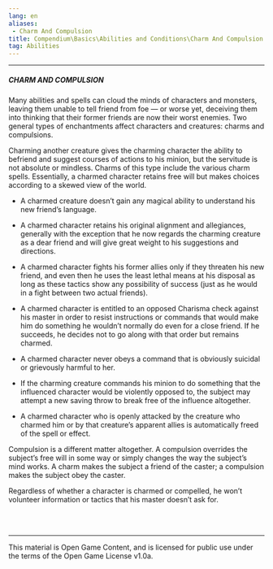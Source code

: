 ```yaml
---
lang: en
aliases:
 - Charm And Compulsion
title: Compendium\Basics\Abilities and Conditions\Charm And Compulsion
tag: Abilities
---
```


---
##### CHARM AND COMPULSION

Many abilities and spells can cloud the minds of characters and monsters, leaving them unable to tell friend from foe — or worse yet, deceiving them into thinking that their former friends are now their worst enemies. Two general types of enchantments affect characters and creatures: charms and compulsions.

Charming another creature gives the charming character the ability to befriend and suggest courses of actions to his minion, but the servitude is not absolute or mindless. Charms of this type include the various charm spells. Essentially, a charmed character retains free will but makes choices according to a skewed view of the world.

- A charmed creature doesn’t gain any magical ability to understand his new friend’s language.
    
- A charmed character retains his original alignment and allegiances, generally with the exception that he now regards the charming creature as a dear friend and will give great weight to his suggestions and directions.
    
- A charmed character fights his former allies only if they threaten his new friend, and even then he uses the least lethal means at his disposal as long as these tactics show any possibility of success (just as he would in a fight between two actual friends).
    
- A charmed character is entitled to an opposed Charisma check against his master in order to resist instructions or commands that would make him do something he wouldn’t normally do even for a close friend. If he succeeds, he decides not to go along with that order but remains charmed.
    
- A charmed character never obeys a command that is obviously suicidal or grievously harmful to her.
    
- If the charming creature commands his minion to do something that the influenced character would be violently opposed to, the subject may attempt a new saving throw to break free of the influence altogether.
    
- A charmed character who is openly attacked by the creature who charmed him or by that creature’s apparent allies is automatically freed of the spell or effect.
    

Compulsion is a different matter altogether. A compulsion overrides the subject’s free will in some way or simply changes the way the subject’s mind works. A charm makes the subject a friend of the caster; a compulsion makes the subject obey the caster.

Regardless of whether a character is charmed or compelled, he won’t volunteer information or tactics that his master doesn’t ask for.


<br><br>

---

This material is Open Game Content, and is licensed for public use under the terms of the Open Game License v1.0a.
